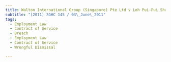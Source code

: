 ```yaml
---
title: Walton International Group (Singapore) Pte Ltd v Loh Pui-Pui Sharon 
subtitle: "[2011] SGHC 145 / 03\_June\_2011"
tags:
  - Employment Law
  - Contract of Service
  - Breach
  - Employment Law
  - Contract of Service
  - Wrongful Dismissal

---
```


